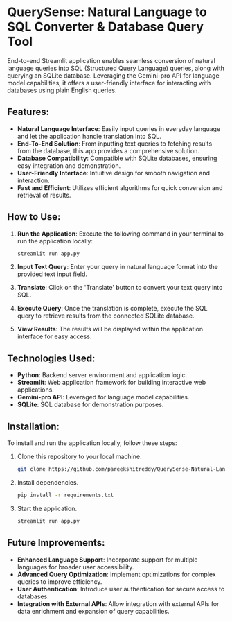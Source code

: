 # QuerySense: Natural Language to SQL Converter & Database Query Tool

End-to-end Streamlit application enables seamless conversion of natural language queries into SQL (Structured Query Language) queries, along with querying an SQLite database. Leveraging the Gemini-pro API for language model capabilities, it offers a user-friendly interface for interacting with databases using plain English queries.

## Features:

- **Natural Language Interface**: Easily input queries in everyday language and let the application handle translation into SQL.
- **End-To-End Solution**: From inputting text queries to fetching results from the database, this app provides a comprehensive solution.
- **Database Compatibility**: Compatible with SQLite databases, ensuring easy integration and demonstration.
- **User-Friendly Interface**: Intuitive design for smooth navigation and interaction.
- **Fast and Efficient**: Utilizes efficient algorithms for quick conversion and retrieval of results.

## How to Use:

1. **Run the Application**: Execute the following command in your terminal to run the application locally:
    ```bash
    streamlit run app.py
    ```

2. **Input Text Query**: Enter your query in natural language format into the provided text input field.

3. **Translate**: Click on the 'Translate' button to convert your text query into SQL.

4. **Execute Query**: Once the translation is complete, execute the SQL query to retrieve results from the connected SQLite database.

5. **View Results**: The results will be displayed within the application interface for easy access.

## Technologies Used:

- **Python**: Backend server environment and application logic.
- **Streamlit**: Web application framework for building interactive web applications.
- **Gemini-pro API**: Leveraged for language model capabilities.
- **SQLite**: SQL database for demonstration purposes.

## Installation:

To install and run the application locally, follow these steps:

1. Clone this repository to your local machine.
    ```bash
    git clone https://github.com/pareekshitreddy/QuerySense-Natural-Language-to-SQL-Converter-Database-Query-Tool
    ```

2. Install dependencies.
    ```bash
    pip install -r requirements.txt
    ```

3. Start the application.
    ```bash
    streamlit run app.py
    ```

## Future Improvements:

- **Enhanced Language Support**: Incorporate support for multiple languages for broader user accessibility.
- **Advanced Query Optimization**: Implement optimizations for complex queries to improve efficiency.
- **User Authentication**: Introduce user authentication for secure access to databases.
- **Integration with External APIs**: Allow integration with external APIs for data enrichment and expansion of query capabilities.

